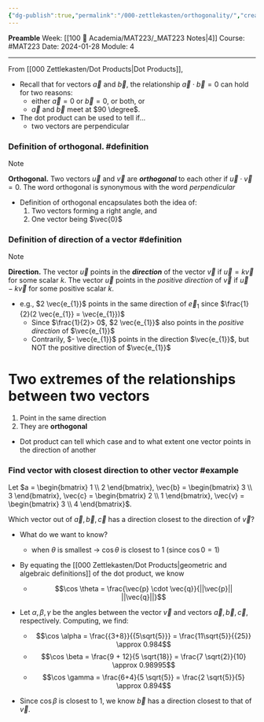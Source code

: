 ```yaml
---
{"dg-publish":true,"permalink":"/000-zettlekasten/orthogonality/","created":"2024-01-28T13:41:31.016-05:00","updated":"2024-01-28T14:13:57.217-05:00"}
---
```


**Preamble**
Week: [[100 📒 Academia/MAT223/_MAT223 Notes\|4]]
Course: #MAT223
Date: 2024-01-28
Module: 4

---

From [[000 Zettlekasten/Dot Products\|Dot Products]],
- Recall that for vectors $\vec{a}$ and $\vec{b}$, the relationship $\vec{a} \cdot \vec{b} = 0$ can hold for two reasons:
	- either $\vec{a} = 0$ or $\vec{b} = 0$, or both, or
	- $\vec{a}$ and $\vec{b}$ meet at $90 \degree$.
- The dot product can be used to tell if…
	- two vectors are perpendicular

### Definition of orthogonal. #definition

> [!note]
> **Orthogonal.** Two vectors $\vec{u}$ and $\vec{v}$ are ***orthogonal*** to each other if $\vec{u} \cdot \vec{v} = 0$. The word orthogonal is synonymous with the word *perpendicular*

- Definition of orthogonal encapsulates both the idea of:
	1. Two vectors forming a right angle, and
	2. One vector being $\vec{0}$

### Definition of direction of a vector #definition 

> [!note] 
> **Direction.** The vector $\vec{u}$ points in the ***direction*** of the vector $\vec{v}$ if $\vec{u} = k \vec{v}$ for some scalar $k$. The vector $\vec{u}$ points in the *positive direction* of $\vec{v}$ if $\vec{u} - k \vec{v}$ for some positive scalar $k$.

- e.g., $2 \vec{e_{1}}$ points in the same direction of $\vec{e}_{1}$ since $\frac{1}{2}(2 \vec{e_{1}} = \vec{e_{1}})$
	- Since $\frac{1}{2}> 0$, $2 \vec{e_{1}}$ also points in the *positive direction* of $\vec{e_{1}}$
	- Contrarily, $- \vec{e_{1}}$ points in the direction $\vec{e_{1}}$, but NOT the positive direction of $\vec{e_{1}}$

# Two extremes of the relationships between two vectors

1. Point in the same direction
2. They are **orthogonal**

- Dot product can tell which case and to what extent one vector points in the direction of another

### Find vector with closest direction to other vector #example 

Let $a = \begin{bmatrix} 1 \\ 2 \end{bmatrix}, \vec{b} = \begin{bmatrix}  3 \\ 3 \end{bmatrix}, \vec{c} = \begin{bmatrix} 2 \\ 1 \end{bmatrix}, \vec{v} = \begin{bmatrix} 3 \\ 4 \end{bmatrix}$.

Which vector out of $\vec{a}, \vec{b}, \vec{c}$ has a direction closest to the direction of $\vec{v}$?

- What do we want to know?
	- when $\theta$ is smallest → $\cos \theta$ is closest to 1 (since $\cos 0 = 1$)

- By equating the [[000 Zettlekasten/Dot Products\|geometric and algebraic definitions]] of the dot product, we know
	- $$\cos \theta = \frac{\vec{p} \cdot \vec{q}}{||\vec{p}|| ||\vec{q}||}$$
- Let $\alpha, \beta, \gamma$ be the angles between the vector $\vec{v}$ and vectors $\vec{a}, \vec{b}, \vec{c}$, respectively. Computing, we find:
	- $$\cos \alpha = \frac{{3+8}}{{5\sqrt{5}}} = \frac{11\sqrt{5}}{{25}} \approx 0.984$$
	- $$\cos \beta = \frac{9 + 12}{5 \sqrt{18}} = \frac{7 \sqrt{2}}{10} \approx 0.98995$$
	- $$\cos \gamma = \frac{6+4}{5 \sqrt{5}} = \frac{2 \sqrt{5}}{5} \approx 0.894$$
- Since $\cos \beta$ is closest to 1, we know $\vec{b}$ has a direction closest to that of $\vec{v}$.






